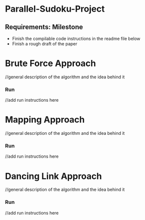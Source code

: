 # Parallel-Sudoku-Project

## Requirements: Milestone
- Finish the compilable code instructions in the readme file below
- Finish a rough draft of the paper

# Brute Force Approach
//general description of the algorithm and the idea behind it

### Run
//add run instructions here

# Mapping Approach
//general description of the algorithm and the idea behind it

### Run
//add run instructions here

# Dancing Link Approach
//general description of the algorithm and the idea behind it

### Run
//add run instructions here
